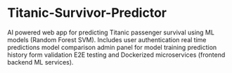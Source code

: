 # Titanic-Survivor-Predictor
AI powered web app for predicting Titanic passenger survival using ML models (Random Forest SVM). Includes user authentication real time predictions model comparison admin panel for model training prediction history form validation E2E testing and Dockerized microservices (frontend backend ML services).
